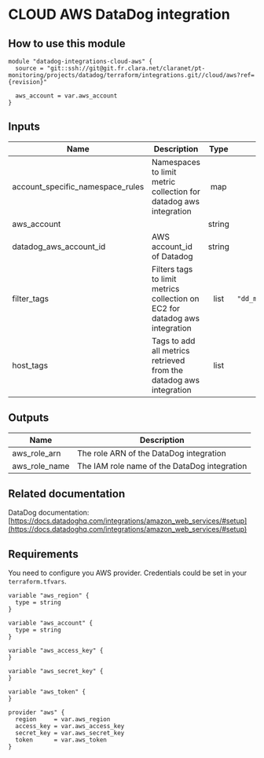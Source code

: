 # CLOUD AWS DataDog integration

## How to use this module

```
module "datadog-integrations-cloud-aws" {
  source = "git::ssh://git@git.fr.clara.net/claranet/pt-monitoring/projects/datadog/terraform/integrations.git//cloud/aws?ref={revision}"

  aws_account = var.aws_account
}

```

## Inputs

| Name | Description | Type | Default | Required |
|------|-------------|:----:|:-----:|:-----:|
| account\_specific\_namespace\_rules | Namespaces to limit metric collection for datadog aws integration | map | `{}` | no |
| aws\_account |  | string | n/a | yes |
| datadog\_aws\_account\_id | AWS account_id of Datadog | string | `"464622532012"` | no |
| filter\_tags | Filters tags to limit metrics collection on EC2 for datadog aws integration | list | `[ "dd_monitoring:enabled" ]` | no |
| host\_tags | Tags to add all metrics retrieved from the datadog aws integration | list | `[]` | no |

## Outputs

| Name | Description |
|------|-------------|
| aws\_role\_arn | The role ARN of the DataDog integration |
| aws\_role\_name | The IAM role name of the DataDog integration |

## Related documentation

DataDog documentation: [https://docs.datadoghq.com/integrations/amazon_web_services/#setup](https://docs.datadoghq.com/integrations/amazon_web_services/#setup)

## Requirements

You need to configure you AWS provider.
Credentials could be set in your `terraform.tfvars`.

```
variable "aws_region" {
  type = string
}

variable "aws_account" {
  type = string
}

variable "aws_access_key" {
}

variable "aws_secret_key" {
}

variable "aws_token" {
}

provider "aws" {
  region     = var.aws_region
  access_key = var.aws_access_key
  secret_key = var.aws_secret_key
  token      = var.aws_token
}

```

